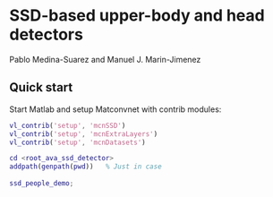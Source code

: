 SSD-based upper-body and head detectors
=======================================
Pablo Medina-Suarez and Manuel J. Marin-Jimenez

Quick start
-----------

Start Matlab and setup Matconvnet with contrib modules:  

```matlab
vl_contrib('setup', 'mcnSSD')  
vl_contrib('setup', 'mcnExtraLayers')  
vl_contrib('setup', 'mcnDatasets')  

cd <root_ava_ssd_detector>  
addpath(genpath(pwd))   % Just in case  
  
ssd_people_demo;  
```
